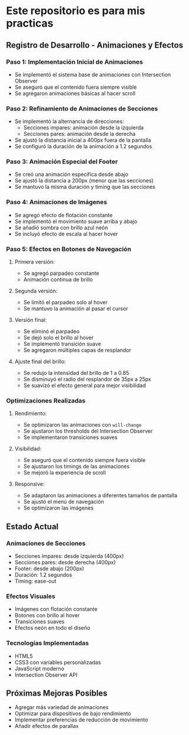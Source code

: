 # Este repositorio es para mis practicas

## Registro de Desarrollo - Animaciones y Efectos

### Paso 1: Implementación Inicial de Animaciones
- Se implementó el sistema base de animaciones con Intersection Observer
- Se aseguró que el contenido fuera siempre visible
- Se agregaron animaciones básicas al hacer scroll

### Paso 2: Refinamiento de Animaciones de Secciones
- Se implementó la alternancia de direcciones:
  - Secciones impares: animación desde la izquierda
  - Secciones pares: animación desde la derecha
- Se ajustó la distancia inicial a 400px fuera de la pantalla
- Se configuró la duración de la animación a 1.2 segundos

### Paso 3: Animación Especial del Footer
- Se creó una animación específica desde abajo
- Se ajustó la distancia a 200px (menor que las secciones)
- Se mantuvo la misma duración y timing que las secciones

### Paso 4: Animaciones de Imágenes
- Se agregó efecto de flotación constante
- Se implementó el movimiento suave arriba y abajo
- Se añadió sombra con brillo azul neón
- Se incluyó efecto de escala al hacer hover

### Paso 5: Efectos en Botones de Navegación
1. Primera versión:
   - Se agregó parpadeo constante
   - Animación continua de brillo

2. Segunda versión:
   - Se limitó el parpadeo solo al hover
   - Se mantuvo la animación al pasar el cursor

3. Versión final:
   - Se eliminó el parpadeo
   - Se dejó solo el brillo al hover
   - Se implementó transición suave
   - Se agregaron múltiples capas de resplandor

4. Ajuste final del brillo:
   - Se redujo la intensidad del brillo de 1 a 0.85
   - Se disminuyó el radio del resplandor de 35px a 25px
   - Se suavizó el efecto general para mejor visibilidad

### Optimizaciones Realizadas
1. Rendimiento:
   - Se optimizaron las animaciones con `will-change`
   - Se ajustaron los thresholds del Intersection Observer
   - Se implementaron transiciones suaves

2. Visibilidad:
   - Se aseguró que el contenido siempre fuera visible
   - Se ajustaron los timings de las animaciones
   - Se mejoró la experiencia de scroll

3. Responsive:
   - Se adaptaron las animaciones a diferentes tamaños de pantalla
   - Se ajustó el menú de navegación
   - Se optimizaron las imágenes

## Estado Actual

### Animaciones de Secciones
- Secciones impares: desde izquierda (400px)
- Secciones pares: desde derecha (400px)
- Footer: desde abajo (200px)
- Duración: 1.2 segundos
- Timing: ease-out

### Efectos Visuales
- Imágenes con flotación constante
- Botones con brillo al hover
- Transiciones suaves
- Efectos neón en todo el diseño

### Tecnologías Implementadas
- HTML5
- CSS3 con variables personalizadas
- JavaScript moderno
- Intersection Observer API

## Próximas Mejoras Posibles
- Agregar más variedad de animaciones
- Optimizar para dispositivos de bajo rendimiento
- Implementar preferencias de reducción de movimiento
- Añadir efectos de parallax